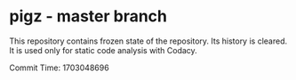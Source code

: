 # pigz - master branch

This repository contains frozen state of the repository.
Its history is cleared. It is used only for static code
analysis with Codacy.

Commit Time: 1703048696